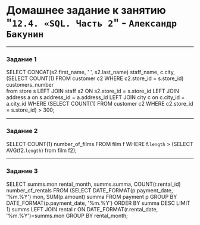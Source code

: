 # Домашнее задание к занятию "`12.4. «SQL. Часть 2`" - `Александр Бакунин`

---

### Задание 1

SELECT CONCAT(s2.first_name, ' ', s2.last_name) staff_name, 
c.city, 
(SELECT COUNT(1) FROM customer c2 WHERE c2.store_id = s.store_id) customers_number  
from store s
LEFT JOIN staff s2 ON s2.store_id = s.store_id 
LEFT JOIN address a on s.address_id = a.address_id 
LEFT JOIN city c on c.city_id = a.city_id 
WHERE (SELECT COUNT(1) FROM customer c2 WHERE c2.store_id = s.store_id) > 300;

---

### Задание 2

SELECT COUNT(1) number_of_films
FROM film f
WHERE f.`length` > (SELECT AVG(f2.`length`) from film f2);

---

### Задание 3

SELECT summs.mon rental_month, summs.summa, COUNT(r.rental_id) number_of_rentals FROM (SELECT DATE_FORMAT(p.payment_date, '%m.%Y') mon, SUM(p.amount) summa FROM payment p GROUP BY DATE_FORMAT(p.payment_date, '%m.%Y') ORDER BY summa DESC LIMIT 1) summs LEFT JOIN rental r ON DATE_FORMAT(r.rental_date, '%m.%Y')=summs.mon GROUP BY rental_month;
